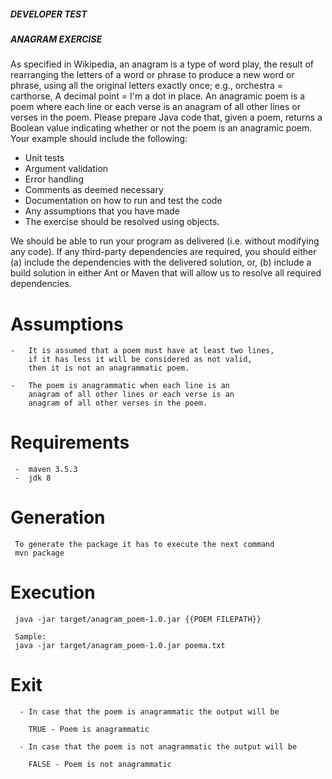 
#####   DEVELOPER TEST
#####   ANAGRAM EXERCISE

As specified in Wikipedia, an anagram is a type of word play, the
result of rearranging the letters of a word or phrase to produce a
new word or phrase, using all the original letters exactly once; e.g.,
orchestra = carthorse, A decimal point = I&#39;m a dot in place.
An anagramic poem is a poem where each line or each verse is an
anagram of all other lines or verses in the poem. Please prepare
Java code that, given a poem, returns a Boolean value indicating
whether or not the poem is an anagramic poem.
Your example should include the following:

- Unit tests
- Argument validation
- Error handling
- Comments as deemed necessary
- Documentation on how to run and test the code
- Any assumptions that you have made
- The exercise should be resolved using objects.

We should be able to run your program as delivered (i.e. without
modifying any code). If any third-party dependencies are required,
you should either (a) include the dependencies with the delivered
solution, or, (b) include a build solution in either Ant or Maven that
will allow us to resolve all required dependencies.

# Assumptions
        
    -   It is assumed that a poem must have at least two lines, 
        if it has less it will be considered as not valid, 
        then it is not an anagrammatic poem.

    -   The poem is anagrammatic when each line is an
        anagram of all other lines or each verse is an
        anagram of all other verses in the poem.
        
# Requirements
	
     -  maven 3.5.3
     -  jdk 8
	
# Generation
	
     To generate the package it has to execute the next command
     mvn package

# Execution

     java -jar target/anagram_poem-1.0.jar {{POEM FILEPATH}}
	
     Sample:
     java -jar target/anagram_poem-1.0.jar poema.txt
	
# Exit

      - In case that the poem is anagrammatic the output will be
	
		TRUE - Poem is anagrammatic

      - In case that the poem is not anagrammatic the output will be
	
		FALSE - Poem is not anagrammatic	
		
